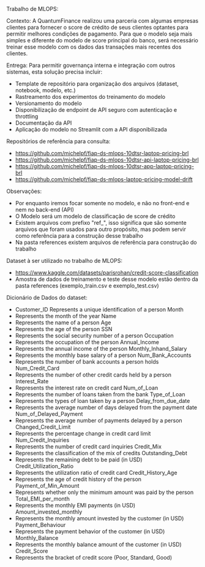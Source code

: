 Trabalho de MLOPS:

Contexto: A QuantumFinance realizou uma parceria com algumas empresas clientes para fornecer o score de crédito de seus clientes optantes para permitir melhores condições de pagamento.
Para que o modelo seja mais simples e diferente do modelo de score principal do banco, será necessário treinar esse modelo com os dados das transações mais recentes dos clientes.

Entrega: Para permitir governança interna e integração com outros sistemas, esta solução precisa incluir:

- Template de repositório para organização dos arquivos (dataset, notebook, modelo, etc.)
- Rastreamento dos experimentos do treinamento do modelo
- Versionamento do modelo
- Disponibilização de endpoint de API seguro com autenticação e throttling
- Documentação da API
- Aplicação do modelo no Streamlit com a API disponibilizada

Repositórios de referência para consulta:
- https://github.com/michelpf/fiap-ds-mlops-10dtsr-laptop-pricing-brl
- https://github.com/michelpf/fiap-ds-mlops-10dtsr-api-laptop-pricing-brl
- https://github.com/michelpf/fiap-ds-mlops-10dtsr-app-laptop-pricing-brl
- https://github.com/michelpf/fiap-ds-mlops-laptop-pricing-model-drift

Observações:
- Por enquanto iremos focar somente no modelo, e não no front-end e nem no back-end (API)
- O Modelo será um modelo de classificação de score de crédito
- Existem arquivos com prefixo "ref_", isso significa que são somente arquivos que foram usados para outro propósito, mas podem servir como referência para a construção desse trabalho
- Na pasta references existem arquivos de referência para construção do trabalho 

Dataset à ser utilizado no trabalho de MLOPS:
- https://www.kaggle.com/datasets/parisrohan/credit-score-classification
- Amostra de dados de treinamento e teste desse modelo estão dentro da pasta references (exemplo_train.csv e exemplo_test.csv)

Dicionário de Dados do dataset:
- Customer_ID
Represents a unique identification of a person
Month
- Represents the month of the year
Name
- Represents the name of a person 
Age
- Represents the age of the person
SSN
- Represents the social security number of a person
Occupation
- Represents the occupation of the person
Annual_Income
- Represents the annual income of the person
Monthly_Inhand_Salary
- Represents the monthly base salary of a person
Num_Bank_Accounts
- Represents the number of bank accounts a person holds   
Num_Credit_Card
- Represents the number of other credit cards held by a person
Interest_Rate
- Represents the interest rate on credit card
Num_of_Loan
- Represents the number of loans taken from the bank
Type_of_Loan
- Represents the types of loan taken by a person
Delay_from_due_date
- Represents the average number of days delayed from the payment date
Num_of_Delayed_Payment
- Represents the average number of payments delayed by a person   
Changed_Credit_Limit
- Represents the percentage change in credit card limit
Num_Credit_Inquiries
- Represents the number of credit card inquiries
Credit_Mix
- Represents the classification of the mix of credits
Outstanding_Debt
- Represents the remaining debt to be paid (in USD)
Credit_Utilization_Ratio
- Represents the utilization ratio of credit card
Credit_History_Age
- Represents the age of credit history of the person
Payment_of_Min_Amount
- Represents whether only the minimum amount was paid by the person
Total_EMI_per_month
- Represents the monthly EMI payments (in USD)
Amount_invested_monthly
- Represents the monthly amount invested by the customer (in USD)
Payment_Behaviour
- Represents the payment behavior of the customer (in USD)
Monthly_Balance
- Represents the monthly balance amount of the customer (in USD)
Credit_Score
- Represents the bracket of credit score (Poor, Standard, Good)